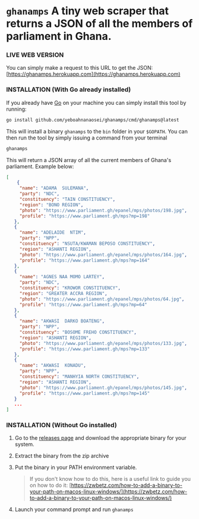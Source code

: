 # `ghanamps` A tiny web scraper that returns a JSON of all the members of parliament in Ghana.

### LIVE WEB VERSION
You can simply make a request to this URL to get the JSON:  
[https://ghanamps.herokuapp.com](https://ghanamps.herokuapp.com)  


### INSTALLATION (With Go already installed)
If you already have [Go](https://go.dev/) on your machine you can simply install this tool by running: 
```bash
go install github.com/yeboahnanaosei/ghanamps/cmd/ghanamps@latest
```
This will install a binary `ghanamps` to the `bin` folder in your `$GOPATH`. You can
then run the tool by simply issuing a command from your terminal
```bash
ghanamps
```
This will return a JSON array of all the current members of Ghana's parliament. Example below:
```json
[
    {
     "name": "ADAMA  SULEMANA",
     "party": "NDC",
     "constituency": "TAIN CONSTITUENCY",
     "region": "BONO REGION",
     "photo": "https://www.parliament.gh/epanel/mps/photos/198.jpg",
     "profile": "https://www.parliament.gh/mps?mp=198"
   },
   {
     "name": "ADELAIDE  NTIM",
     "party": "NPP",
     "constituency": "NSUTA/KWAMAN BEPOSO CONSTITUENCY",
     "region": "ASHANTI REGION",
     "photo": "https://www.parliament.gh/epanel/mps/photos/164.jpg",
     "profile": "https://www.parliament.gh/mps?mp=164"
   },
   {
     "name": "AGNES NAA MOMO LARTEY",
     "party": "NDC",
     "constituency": "KROWOR CONSTITUENCY",
     "region": "GREATER ACCRA REGION",
     "photo": "https://www.parliament.gh/epanel/mps/photos/64.jpg",
     "profile": "https://www.parliament.gh/mps?mp=64"
   },
   {
     "name": "AKWASI  DARKO BOATENG",
     "party": "NPP",
     "constituency": "BOSOME FREHO CONSTITUENCY",
     "region": "ASHANTI REGION",
     "photo": "https://www.parliament.gh/epanel/mps/photos/133.jpg",
     "profile": "https://www.parliament.gh/mps?mp=133"
   },
   {
     "name": "AKWASI  KONADU",
     "party": "NPP",
     "constituency": "MANHYIA NORTH CONSTITUENCY",
     "region": "ASHANTI REGION",
     "photo": "https://www.parliament.gh/epanel/mps/photos/145.jpg",
     "profile": "https://www.parliament.gh/mps?mp=145"
   }
   ...
]
```

### INSTALLATION (Without Go installed)
1. Go to the [releases page](https://github.com/yeboahnanaosei/ghanamps/releases) and download the appropriate binary for your system.
2. Extract the binary from the zip archive
3. Put the binary in your PATH environment variable.
    > If you don't know how to do this, here is a useful link to guide you on how to do it: [https://zwbetz.com/how-to-add-a-binary-to-your-path-on-macos-linux-windows/](https://zwbetz.com/how-to-add-a-binary-to-your-path-on-macos-linux-windows/)  

4. Launch your command prompt and run `ghanamps`
